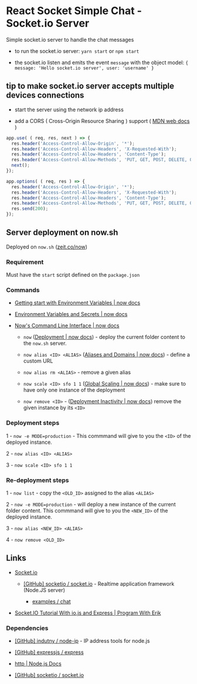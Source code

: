 # React Socket Simple Chat - Socket.io Server

Simple socket.io server to handle the chat messages

* to run the socket.io server: `yarn start` or `npm start`

* the socket.io listen and emits the event `message` with the object model: `{ message: 'Hello socket.io server', user: 'username' }`


## tip to make socket.io server accepts multiple devices connections

* start the server using the network ip address

* add a CORS ( Cross-Origin Resource Sharing ) support ( [MDN web docs](https://developer.mozilla.org/en-US/docs/Web/HTTP/CORS) )

```javascript
app.use( ( req, res, next ) => {
  res.header('Access-Control-Allow-Origin', '*');
  res.header('Access-Control-Allow-Headers', 'X-Requested-With');
  res.header('Access-Control-Allow-Headers', 'Content-Type');
  res.header('Access-Control-Allow-Methods', 'PUT, GET, POST, DELETE, OPTIONS');
  next();
});

app.options( ( req, res ) => {
  res.header('Access-Control-Allow-Origin', '*');
  res.header('Access-Control-Allow-Headers', 'X-Requested-With');
  res.header('Access-Control-Allow-Headers', 'Content-Type');
  res.header('Access-Control-Allow-Methods', 'PUT, GET, POST, DELETE, OPTIONS');
  res.send(200);
});
```


## Server deployment on now.sh

Deployed on `now.sh` ([zeit.co/now](https://zeit.co/now))


### Requirement

Must have the `start` script defined on the `package.json`


### Commands

* [Getting start with Environment Variables | now docs](https://zeit.co/docs/getting-started/environment-variables)

* [Environment Variables and Secrets | now docs](https://zeit.co/docs/features/env-and-secrets)

* [Now's Command Line Interface | now docs](https://zeit.co/docs/features/now-cli)

  * `now` ([Deployment | now docs](https://zeit.co/docs/getting-started/deployment)) - deploy the current folder content to the `now.sh` server.

  * `now alias <ID> <ALIAS>` ([Aliases and Domains | now docs](https://zeit.co/docs/features/aliases)) - define a custom URL

  * `now alias rm <ALIAS>` - remove a given alias

  * `now scale <ID> sfo 1 1` ([Global Scaling | now docs](https://zeit.co/docs/features/scaling)) - make sure to have only one instance of the deployment

  * `now remove <ID>` - ([Deployment Inactivity | now docs](https://zeit.co/docs/deployment-types/node#deployment-inactivity)) remove the given instance by its `<ID>`


### Deployment steps

1 - `now -e MODE=production` - This commmand will give to you the `<ID>` of the deployed instance.

2 - `now alias <ID> <ALIAS>`

3 - `now scale <ID> sfo 1 1`
  

### Re-deployment steps

1 - `now list` - copy the `<OLD_ID>` assigned to the alias `<ALIAS>`

2 - `now -e MODE=production` - will deploy a new instance of the current folder content. This commmand will give to you the `<NEW_ID>` of the deployed instance.

3 - `now alias <NEW_ID> <ALIAS>`

4 - `now remove <OLD_ID>`


## Links

* [Socket.io](https://socket.io/)

  * [[GitHub] socketio / socket.io](https://github.com/socketio/socket.io) - Realtime application framework (Node.JS server)

    * [examples / chat](https://github.com/socketio/socket.io/tree/master/examples/chat)

* [Socket.IO Tutorial With io.js and Express | Program With Erik](http://www.programwitherik.com/socket-io-tutorial-with-node-js-and-express/)

### Dependencies

* [[GitHub] indutny / node-ip](https://github.com/indutny/node-ip) - IP address tools for node.js

* [[GitHub] expressjs / express](https://github.com/expressjs/express)

* [http | Node.js Docs](https://nodejs.org/api/http.html)

* [[GitHub] socketio / socket.io](https://github.com/socketio/socket.io)
